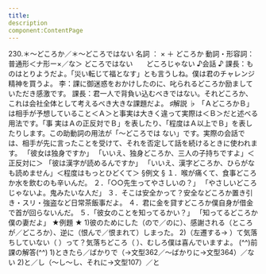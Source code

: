 ```yaml
---
title:
description
component:ContentPage
---
```



230.＊～どころか／＊～どころではない
名詞 ： × ＋ どころか
動詞・形容詞：普通形＜ナ形ー×／な＞ どころではない
      どころじゃない
♪会話 ♪
課長：ものはとりようだよ。「災い転じて福となす」とも言うしね。僕は君のチャレンジ精神を買うよ。
李：課に御迷惑をおかけしたのに、叱られるどころか励ましていただき感激です。
課長：君一人で背負い込むべきではない。それどころか、これは会社全体として考えるべき大きな課題だよ。
♯解説 ♭
「ＡどころかＢ」は相手が予想していること＜Ａ＞と事実は大きく違って実際は＜Ｂ＞だと述べる用法です。「事 実はＡの正反対でＢ」を表したり、「程度はＡ以上でＢ」を表したりします。この助動詞の用法が「～どころでは ない」です。実際の会話では、相手が先に言ったことを受けて、それを否定して話を続けるときに使われます。
「彼女は独身ですか」 「いいえ、独身どころか、三人の子持ちですよ」＜正反対に＞ 「彼は漢字が読めるんですか」 「いいえ、漢字どころか、ひらがなも読めません」＜程度はもっとひどくて＞
§例文 §
１．喉が痛くて、食事どころか水を飲むのも辛いんだ。
２．「○○先生ってやさしいの？」 「やさしいどころじゃないよ。鬼みたいな人だ」
３．そこは安全かって？安全などころか置き引き・スリ・強盗など日常茶飯事だよ。
４．君に金を貸すどころか僕自身が借金で首が回らないんだ。
５．「彼女のことを知ってるかい？」 「知ってるどころか僕の妻だよ」
★例題 ★
1)彼のためにした（ので／のに）、感謝される（ところが／どころか）、逆に（恨んで／恨まれて）しまった。
2)（左遷する→ ）て気落ちしていない（ ）って？気落ちどころ（ ）、むしろ僕は喜んでいますよ。
(^^)前課の解答(^^)
1)ときたら／ばかりで（→文型362／～ばかりに→文型364）／ない
2)と／し（～し～し、それに→文型107）／と

